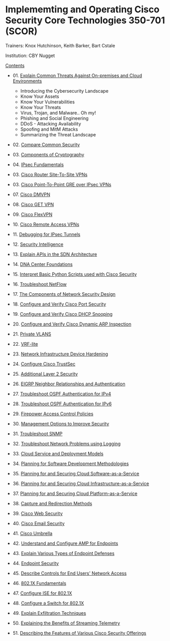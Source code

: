 # Implememting and Operating Cisco Security Core Technologies 350-701 (SCOR)


Trainers: Knox Hutchinson, Keith Barker, Bart Cstale

Institution: CBY Nugget

[Contents](https://www.cbtnuggets.com/it-training/cisco/scor-350-701)


- 01\. [Explain Common Threats Against On-premises and Cloud Environments](01-Threats.md)
  - Introducing the Cybersecurity Landscape
  - Know Your Assets
  - Know Your Vulnerabilities
  - Know Your Threats
  - Virus, Trojan, and Malware.. Oh my!
  - Phishing and Social Engineering
  - DDoS - Attacking Availability
  - Spoofing and MitM Attacks
  - Summarizing the Threat Landscape

- 02\. [Compare Common Security ](02-Security.md)
- 03\. [Components of Cryptography](03-Cyrptograph.md)
- 04\. [IPsec Fundamentals](04-IPsec.md)
- 03\. [Cisco Router Site-To-Site VPNs](05-VPNs.md)
- 03\. [Cisco Point-To-Point GRE over IPsec VPNs](06-GRE.mds)
- 07\. [Cisco DMVPN](07-DMVPN.md)
- 08\. [Cisco GET VPN](08-GETVPN.md)
- 09\. [Cisco FlexVPN](09-FlexVPN.md)
- 10\. [Cisco Remote Access VPNs](10-RAVPNs.md)
- 11\. [Debugging for IPsec Tunnels](11-DebugIPsec.md)
- 12\. [Security Intelligence](12-Intelligence.md)
- 13\. [Explain APIs in the SDN Architecture](13-APISDN.md)
- 14\. [DNA Center Foundations](14-CenterFund.md)
- 15\. [Interpret Basic Python Scripts used with Cisco Security](15-Python.md)
- 16\. [Troubleshoot NetFlow](16-NetFlow.md)
- 17\. [The Components of Network Security Design](17-SecDesign.md)
- 18\. [Configure and Verify Cisco Port Security](18-PortSec.md)
- 19\. [Configure and Verify Cisco DHCP Snooping](19-DHCPSnoop.md)
- 20\. [Configure and Verify Cisco Dynamic ARP Inspection](20-ARPInspec.md)
- 21\. [Private VLANS](21-PrivVLANs.md)
- 22\. [VRF-lite](22-VRFLite.md)
- 23\. [Network Infrastructure Device Hardening](23-Harden.md)
- 24\. [Configure Cisco TrustSec](24-TrustSec.md)
- 25\. [Additional Layer 2 Security](25-L2Sec.md)
- 26\. [EIGRP Neighbor Relationships and Authentication](26-EIGRPAuth.md)
- 27\. [Troubleshoot OSPF Authentication for IPv4](27-OSPFAuthIPv4.md)
- 28\. [Troubleshoot OSPF Authentication for IPv6](28-OSPFAuthIPv6.md)
- 29\. [Firepower Access Control Policies](29-Firepowe.md)
- 30\. [Management Options to Improve Security](30-OptionsImprove.md)
- 31\. [Troubleshoot SNMP](31-SNMPTshoot.md)
- 32\. [Troubleshoot Network Problems using Logging](32-LoggingTshoot.md)
- 33\. [Cloud Service and Deployment Models](33-CloudModel.md)
- 34\. [Planning for Software Development Methodologies](34-SWDevelop.md)
- 35\. [Planning for and Securing Cloud Software-as-a-Service](35-SaaSSec.md)
- 36\. [Planning for and Securing Cloud Infrastructure-as-a-Service](36-IaaSSec.md)
- 37\. [Planning for and Securing Cloud Platform-as-a-Service](37-PaaSSec.md)
- 38\. [Capture and Redirection Methods](38-Redirect.md)
- 39\. [Cisco Web Security](39-WebSec.md)
- 40\. [Cisco Email Security](40-EmailSec.md)
- 41\. [Cisco Umbrella](41-Umbrella.md)
- 42\. [Understand and Configure AMP for Endpoints](42-AMPEndpt.md)
- 43\. [Explain Various Types of Endpoint Defenses](43-EndptTypes.md)
- 44\. [Endpoint Security](44-EndptSec.md)
- 45\. [Describe Controls for End Users' Network Access](45-NetAccess.md)
- 46\. [802.1X Fundamentals](46-8021xFund.md)
- 47\. [Configure ISE for 802.1X](47-ISE8021x.md)
- 48\. [Configure a Switch for 802.1X](48-Sw8021x.md)
- 49\. [Explain Exfiltration Techniques](49-Exfiltration.md)
- 50\. [Explaining the Benefits of Streaming Telemetry](50-Streaming.md)
- 51\. [Describing the Features of Various Cisco Security Offerings](51-SecOffer,md)


